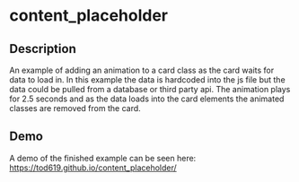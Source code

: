 # content_placeholder

## Description

An example of adding an animation to a card class as the card waits for data to load in. In this example the data is hardcoded into the js file but the data could be pulled from a database or third party api. The animation plays for 2.5 seconds and as the data loads into the card elements the animated classes are removed from the card.

## Demo

A demo of the finished example can be seen here: https://tod619.github.io/content_placeholder/
